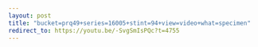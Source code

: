 ```yaml
---
layout: post
title: "bucket=prq49+series=16005+stint=94+view=video+what=specimen"
redirect_to: https://youtu.be/-SvgSmIsPQc?t=4755
---
```

